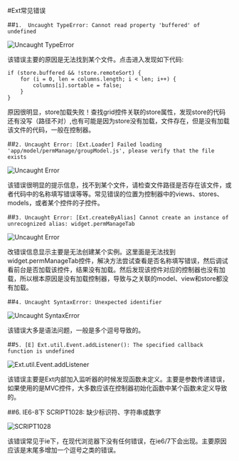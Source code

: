 #Ext常见错误

##`1.  Uncaught TypeError: Cannot read property 'buffered' of undefined`

![Uncaught TypeError](./err_1.png)

该错误主要的原因是无法找到某个文件。点击进入发现如下代码:

    if (store.buffered && !store.remoteSort) {
        for (i = 0, len = columns.length; i < len; i++) {
            columns[i].sortable = false;
        }
    }

原因很明显，store加载失败！查找grid控件关联的store属性，发现store的代码还有没写（路径不对）,也有可能是因为store没有加载，文件存在，但是没有加载该文件的代码，一般在控制器。


##`2. Uncaught Error: [Ext.Loader] Failed loading 'app/model/permManage/groupModel.js', please verify that the file exists`

![Uncaught Error](./err_2.png)

该错误很明显的提示信息，找不到某个文件，请检查文件路径是否存在该文件，或者代码中的名称填写错误等等。常见错误的位置为控制器中的views、stores、models，或者某个控件的子控件。


##`3. Uncaught Error: [Ext.createByAlias] Cannot create an instance of unrecognized alias: widget.permManageTab`

![Uncaught Error](./err_3.png)

改错误信息显示主要是无法创建某个实例。这里面是无法找到widget.permManageTab控件，解决方法尝试查看是否名称填写错误，然后调试看前台是否加载该控件，结果没有加载。然后发现该控件对应的控制器也没有加载，所以根本原因是没有加载控制器，导致与之关联的model、view和store都没有加载。

##`4. Uncaught SyntaxError: Unexpected identifier`

![Uncaught SyntaxError](./err_4.png)

该错误大多是语法问题，一般是多个逗号导致的。

##`5. [E] Ext.util.Event.addListener(): The specified callback function is undefined`

![Ext.util.Event.addListener](./err_5.png)

该错误主要是Ext内部加入监听器的时候发现函数未定义。主要是参数传递错误，如果使用的是MVC控件，大多数应该在控制器初始化函数中某个函数未定义导致的。

##6. IE6-8下 SCRIPT1028: 缺少标识符、字符串或数字

![SCRIPT1028](./err_6.png)

该错误常见于ie下，在现代浏览器下没有任何错误，在ie6/7下会出现。主要原因应该是末尾多增加一个逗号之类的错误。